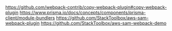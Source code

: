 https://github.com/webpack-contrib/copy-webpack-plugin#copy-webpack-plugin
https://www.prisma.io/docs/concepts/components/prisma-client/module-bundlers
https://github.com/StackToolbox/aws-sam-webpack-plugin
https://github.com/StackToolbox/aws-sam-webpack-demo


